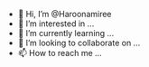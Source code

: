 - 👋 Hi, I’m @Haroonamiree
- 👀 I’m interested in ...
- 🌱 I’m currently learning ...
- 💞️ I’m looking to collaborate on ...
- 📫 How to reach me ...

<!---
Haroonamiree/Haroonamiree is a ✨ special ✨ repository because its `README.md` (this file) appears on your GitHub profile.
You can click the Preview link to take a look at your changes.
--->
